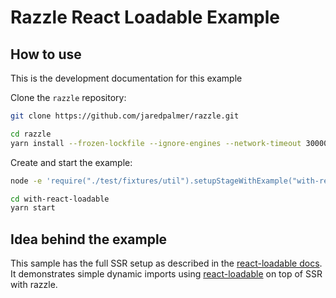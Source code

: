# Razzle React Loadable Example

## How to use

<!-- START install generated instructions please keep comment here to allow auto update -->
<!-- DON'T EDIT THIS SECTION, INSTEAD RE-RUN yarn update-examples TO UPDATE -->
This is the development documentation for this example

Clone the `razzle` repository:

```bash
git clone https://github.com/jaredpalmer/razzle.git

cd razzle
yarn install --frozen-lockfile --ignore-engines --network-timeout 30000
```

Create and start the example:

```bash
node -e 'require("./test/fixtures/util").setupStageWithExample("with-react-loadable", "with-react-loadable", symlink=false, yarnlink=true, install=true, test=false);'

cd with-react-loadable
yarn start
```
<!-- END install generated instructions please keep comment here to allow auto update -->

## Idea behind the example
This sample has the full SSR setup as described in the [react-loadable docs](https://github.com/thejameskyle/react-loadable#--------------server-side-rendering).
It demonstrates simple dynamic imports using [react-loadable](https://github.com/thejameskyle/react-loadable) on top of SSR with razzle.
